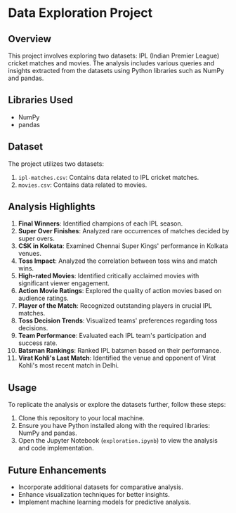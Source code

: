 # Data Exploration Project

## Overview
This project involves exploring two datasets: IPL (Indian Premier League) cricket matches and movies. The analysis includes various queries and insights extracted from the datasets using Python libraries such as NumPy and pandas.

## Libraries Used
- NumPy
- pandas

## Dataset
The project utilizes two datasets:
1. `ipl-matches.csv`: Contains data related to IPL cricket matches.
2. `movies.csv`: Contains data related to movies.

## Analysis Highlights
1. **Final Winners**: Identified champions of each IPL season.
2. **Super Over Finishes**: Analyzed rare occurrences of matches decided by super overs.
3. **CSK in Kolkata**: Examined Chennai Super Kings' performance in Kolkata venues.
4. **Toss Impact**: Analyzed the correlation between toss wins and match wins.
5. **High-rated Movies**: Identified critically acclaimed movies with significant viewer engagement.
6. **Action Movie Ratings**: Explored the quality of action movies based on audience ratings.
7. **Player of the Match**: Recognized outstanding players in crucial IPL matches.
8. **Toss Decision Trends**: Visualized teams' preferences regarding toss decisions.
9. **Team Performance**: Evaluated each IPL team's participation and success rate.
10. **Batsman Rankings**: Ranked IPL batsmen based on their performance.
11. **Virat Kohli's Last Match**: Identified the venue and opponent of Virat Kohli's most recent match in Delhi.

## Usage
To replicate the analysis or explore the datasets further, follow these steps:
1. Clone this repository to your local machine.
2. Ensure you have Python installed along with the required libraries: NumPy and pandas.
3. Open the Jupyter Notebook (`exploration.ipynb`) to view the analysis and code implementation.

## Future Enhancements
- Incorporate additional datasets for comparative analysis.
- Enhance visualization techniques for better insights.
- Implement machine learning models for predictive analysis.
